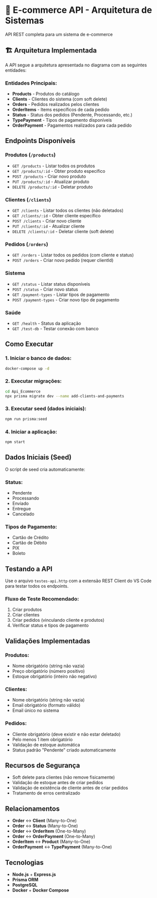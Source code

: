# 🛒 E-commerce API - Arquitetura de Sistemas

API REST completa para um sistema de e-commerce

## 🏗️ Arquitetura Implementada

A API segue a arquitetura apresentada no diagrama com as seguintes entidades:

### Entidades Principais:
- **Products** - Produtos do catálogo
- **Clients** - Clientes do sistema (com soft delete)
- **Orders** - Pedidos realizados pelos clientes
- **OrderItems** - Items específicos de cada pedido
- **Status** - Status dos pedidos (Pendente, Processando, etc.)
- **TypePayment** - Tipos de pagamento disponíveis
- **OrderPayment** - Pagamentos realizados para cada pedido

## Endpoints Disponíveis

### Produtos (`/products`)
- `GET /products` - Listar todos os produtos
- `GET /products/:id` - Obter produto específico
- `POST /products` - Criar novo produto
- `PUT /products/:id` - Atualizar produto
- `DELETE /products/:id` - Deletar produto

### Clientes (`/clients`)
- `GET /clients` - Listar todos os clientes (não deletados)
- `GET /clients/:id` - Obter cliente específico
- `POST /clients` - Criar novo cliente
- `PUT /clients/:id` - Atualizar cliente
- `DELETE /clients/:id` - Deletar cliente (soft delete)

### Pedidos (`/orders`)
- `GET /orders` - Listar todos os pedidos (com cliente e status)
- `POST /orders` - Criar novo pedido (requer clientId)

###  Sistema
- `GET /status` - Listar status disponíveis
- `POST /status` - Criar novo status
- `GET /payment-types` - Listar tipos de pagamento
- `POST /payment-types` - Criar novo tipo de pagamento

###  Saúde
- `GET /health` - Status da aplicação
- `GET /test-db` - Testar conexão com banco

## Como Executar

### 1. Iniciar o banco de dados:
```bash
docker-compose up -d
```

### 2. Executar migrações:
```bash
cd Api_Ecommerce
npx prisma migrate dev --name add-clients-and-payments
```

### 3. Executar seed (dados iniciais):
```bash
npm run prisma:seed
```

### 4. Iniciar a aplicação:
```bash
npm start
```

## Dados Iniciais (Seed)

O script de seed cria automaticamente:

### Status:
- Pendente
- Processando  
- Enviado
- Entregue
- Cancelado

### Tipos de Pagamento:
- Cartão de Crédito
- Cartão de Débito
- PIX
- Boleto

##  Testando a API

Use o arquivo `testes-api.http` com a extensão REST Client do VS Code para testar todos os endpoints.

### Fluxo de Teste Recomendado:
1. Criar produtos
2. Criar clientes
3. Criar pedidos (vinculando cliente e produtos)
4. Verificar status e tipos de pagamento

##  Validações Implementadas

### Produtos:
- Nome obrigatório (string não vazia)
- Preço obrigatório (número positivo)
- Estoque obrigatório (inteiro não negativo)

### Clientes:
- Nome obrigatório (string não vazia)
- Email obrigatório (formato válido)
- Email único no sistema

### Pedidos:
- Cliente obrigatório (deve existir e não estar deletado)
- Pelo menos 1 item obrigatório
- Validação de estoque automática
- Status padrão "Pendente" criado automaticamente

##  Recursos de Segurança

- Soft delete para clientes (não remove fisicamente)
- Validação de estoque antes de criar pedidos
- Validação de existência de cliente antes de criar pedidos
- Tratamento de erros centralizado

##  Relacionamentos

- **Order** ↔ **Client** (Many-to-One)
- **Order** ↔ **Status** (Many-to-One)
- **Order** ↔ **OrderItem** (One-to-Many)
- **Order** ↔ **OrderPayment** (One-to-Many)
- **OrderItem** ↔ **Product** (Many-to-One)
- **OrderPayment** ↔ **TypePayment** (Many-to-One)

##  Tecnologias

- **Node.js** + **Express.js**
- **Prisma ORM**
- **PostgreSQL**
- **Docker** + **Docker Compose**

